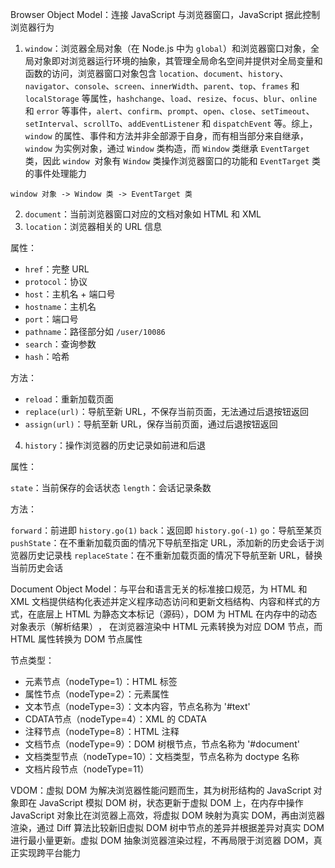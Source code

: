 Browser Object Model：连接 JavaScript 与浏览器窗口，JavaScript 据此控制浏览器行为

1. `window`：浏览器全局对象（在 Node.js 中为 `global`）和浏览器窗口对象，全局对象即对浏览器运行环境的抽象，其管理全局命名空间并提供对全局变量和函数的访问，浏览器窗口对象包含 `location`、`document`、`history`、`navigator`、`console`、`screen`、`innerWidth`、`parent`、`top`、`frames` 和 `localStorage` 等属性，`hashchange`、`load`、`resize`、`focus`、`blur`、`online` 和 `error` 等事件，`alert`、`confirm`、`prompt`、`open`、`close`、`setTimeout`、`setInterval`、`scrollTo`、`addEventListener` 和 `dispatchEvent` 等。综上，`window` 的属性、事件和方法并非全部源于自身，而有相当部分来自继承，`window` 为实例对象，通过 `Window` 类构造，而 `Window` 类继承 `EventTarget` 类，因此 `window`  对象有 `Window` 类操作浏览器窗口的功能和 `EventTarget` 类的事件处理能力

```
window 对象 -> Window 类 -> EventTarget 类
```

2. `document`：当前浏览器窗口对应的文档对象如 HTML 和 XML
3. `location`：浏览器相关的 URL 信息

属性：

- `href`：完整 URL
- `protocol`：协议
- `host`：主机名 + 端口号
- `hostname`：主机名
- `port`：端口号
- `pathname`：路径部分如 `/user/10086`
- `search`：查询参数
- `hash`：哈希

方法：

- `reload`：重新加载页面
- `replace(url)`：导航至新 URL，不保存当前页面，无法通过后退按钮返回
- `assign(url)`：导航至新 URL，保存当前页面，通过后退按钮返回

4. `history`：操作浏览器的历史记录如前进和后退

属性：

`state`：当前保存的会话状态
`length`：会话记录条数

方法：

`forward`：前进即 `history.go(1)`
`back`：返回即 `history.go(-1)`
`go`：导航至某页
`pushState`：在不重新加载页面的情况下导航至指定 URL，添加新的历史会话于浏览器历史记录栈
`replaceState`：在不重新加载页面的情况下导航至新 URL，替换当前历史会话

Document Object Model：与平台和语言无关的标准接口规范，为 HTML 和 XML 文档提供结构化表述并定义程序动态访问和更新文档结构、内容和样式的方式 ​，在底层上 HTML 为静态文本标记（源码），DOM 为 HTML 在内存中的动态对象表示（解析结果）​，​ 在浏览器渲染中 HTML 元素转换为对应 DOM 节点，而 HTML 属性转换为 DOM 节点属性

节点类型：

* 元素节点（nodeType=1）：HTML 标签
* 属性节点（nodeType=2）：元素属性​​
* 文本节点（nodeType=3）：文本内容，节点名称为 '#text'​​
* CDATA节点（nodeType=4）：XML 的 CDATA
* 注释节点​​（nodeType=8）：HTML 注释
* 文档节点（nodeType=9）：DOM 树根节点，节点名称为 '#document'​​
* 文档类型节点（nodeType=10）：文档类型，节点名称为 doctype 名称
* 文档片段节点（nodeType=11）​​

VDOM：虚拟 DOM 为解决浏览器性能问题而生，其为树形结构的 JavaScript 对象即在 JavaScript 模拟 DOM 树，状态更新于虚拟 DOM 上，在内存中操作 JavaScript 对象比在浏览器上高效，将虚拟 DOM 映射为真实 DOM，再由浏览器渲染，通过 Diff 算法比较新旧虚拟 DOM 树中节点的差异并根据差异对真实 DOM 进行最小量更新。虚拟 DOM 抽象浏览器渲染过程，不再局限于浏览器 DOM，真正实现跨平台能力
